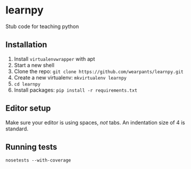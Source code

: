 learnpy
=======
Stub code for teaching python

Installation
------------
1. Install `virtualenvwrapper` with apt
2. Start a new shell
3. Clone the repo: `git clone https://github.com/wearpants/learnpy.git`
4. Create a new virtualenv: `mkvirtualenv learnpy`
5. `cd learnpy`
6. Install packages: `pip install -r requirements.txt`


Editor setup
------------------
Make sure your editor is using spaces, *not* tabs. An indentation size of 4 is standard.

Running tests
-------------
`nosetests --with-coverage`


